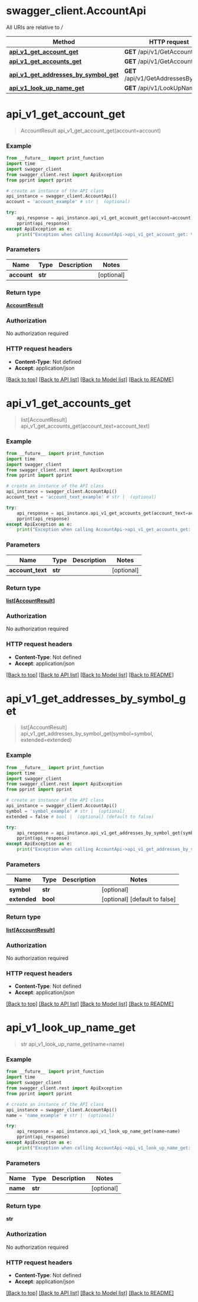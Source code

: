 # swagger_client.AccountApi

All URIs are relative to */*

Method | HTTP request | Description
------------- | ------------- | -------------
[**api_v1_get_account_get**](AccountApi.md#api_v1_get_account_get) | **GET** /api/v1/GetAccount | 
[**api_v1_get_accounts_get**](AccountApi.md#api_v1_get_accounts_get) | **GET** /api/v1/GetAccounts | 
[**api_v1_get_addresses_by_symbol_get**](AccountApi.md#api_v1_get_addresses_by_symbol_get) | **GET** /api/v1/GetAddressesBySymbol | 
[**api_v1_look_up_name_get**](AccountApi.md#api_v1_look_up_name_get) | **GET** /api/v1/LookUpName | 

# **api_v1_get_account_get**
> AccountResult api_v1_get_account_get(account=account)



### Example
```python
from __future__ import print_function
import time
import swagger_client
from swagger_client.rest import ApiException
from pprint import pprint

# create an instance of the API class
api_instance = swagger_client.AccountApi()
account = 'account_example' # str |  (optional)

try:
    api_response = api_instance.api_v1_get_account_get(account=account)
    pprint(api_response)
except ApiException as e:
    print("Exception when calling AccountApi->api_v1_get_account_get: %s\n" % e)
```

### Parameters

Name | Type | Description  | Notes
------------- | ------------- | ------------- | -------------
 **account** | **str**|  | [optional] 

### Return type

[**AccountResult**](AccountResult.md)

### Authorization

No authorization required

### HTTP request headers

 - **Content-Type**: Not defined
 - **Accept**: application/json

[[Back to top]](#) [[Back to API list]](../README.md#documentation-for-api-endpoints) [[Back to Model list]](../README.md#documentation-for-models) [[Back to README]](../README.md)

# **api_v1_get_accounts_get**
> list[AccountResult] api_v1_get_accounts_get(account_text=account_text)



### Example
```python
from __future__ import print_function
import time
import swagger_client
from swagger_client.rest import ApiException
from pprint import pprint

# create an instance of the API class
api_instance = swagger_client.AccountApi()
account_text = 'account_text_example' # str |  (optional)

try:
    api_response = api_instance.api_v1_get_accounts_get(account_text=account_text)
    pprint(api_response)
except ApiException as e:
    print("Exception when calling AccountApi->api_v1_get_accounts_get: %s\n" % e)
```

### Parameters

Name | Type | Description  | Notes
------------- | ------------- | ------------- | -------------
 **account_text** | **str**|  | [optional] 

### Return type

[**list[AccountResult]**](AccountResult.md)

### Authorization

No authorization required

### HTTP request headers

 - **Content-Type**: Not defined
 - **Accept**: application/json

[[Back to top]](#) [[Back to API list]](../README.md#documentation-for-api-endpoints) [[Back to Model list]](../README.md#documentation-for-models) [[Back to README]](../README.md)

# **api_v1_get_addresses_by_symbol_get**
> list[AccountResult] api_v1_get_addresses_by_symbol_get(symbol=symbol, extended=extended)



### Example
```python
from __future__ import print_function
import time
import swagger_client
from swagger_client.rest import ApiException
from pprint import pprint

# create an instance of the API class
api_instance = swagger_client.AccountApi()
symbol = 'symbol_example' # str |  (optional)
extended = false # bool |  (optional) (default to false)

try:
    api_response = api_instance.api_v1_get_addresses_by_symbol_get(symbol=symbol, extended=extended)
    pprint(api_response)
except ApiException as e:
    print("Exception when calling AccountApi->api_v1_get_addresses_by_symbol_get: %s\n" % e)
```

### Parameters

Name | Type | Description  | Notes
------------- | ------------- | ------------- | -------------
 **symbol** | **str**|  | [optional] 
 **extended** | **bool**|  | [optional] [default to false]

### Return type

[**list[AccountResult]**](AccountResult.md)

### Authorization

No authorization required

### HTTP request headers

 - **Content-Type**: Not defined
 - **Accept**: application/json

[[Back to top]](#) [[Back to API list]](../README.md#documentation-for-api-endpoints) [[Back to Model list]](../README.md#documentation-for-models) [[Back to README]](../README.md)

# **api_v1_look_up_name_get**
> str api_v1_look_up_name_get(name=name)



### Example
```python
from __future__ import print_function
import time
import swagger_client
from swagger_client.rest import ApiException
from pprint import pprint

# create an instance of the API class
api_instance = swagger_client.AccountApi()
name = 'name_example' # str |  (optional)

try:
    api_response = api_instance.api_v1_look_up_name_get(name=name)
    pprint(api_response)
except ApiException as e:
    print("Exception when calling AccountApi->api_v1_look_up_name_get: %s\n" % e)
```

### Parameters

Name | Type | Description  | Notes
------------- | ------------- | ------------- | -------------
 **name** | **str**|  | [optional] 

### Return type

**str**

### Authorization

No authorization required

### HTTP request headers

 - **Content-Type**: Not defined
 - **Accept**: application/json

[[Back to top]](#) [[Back to API list]](../README.md#documentation-for-api-endpoints) [[Back to Model list]](../README.md#documentation-for-models) [[Back to README]](../README.md)

